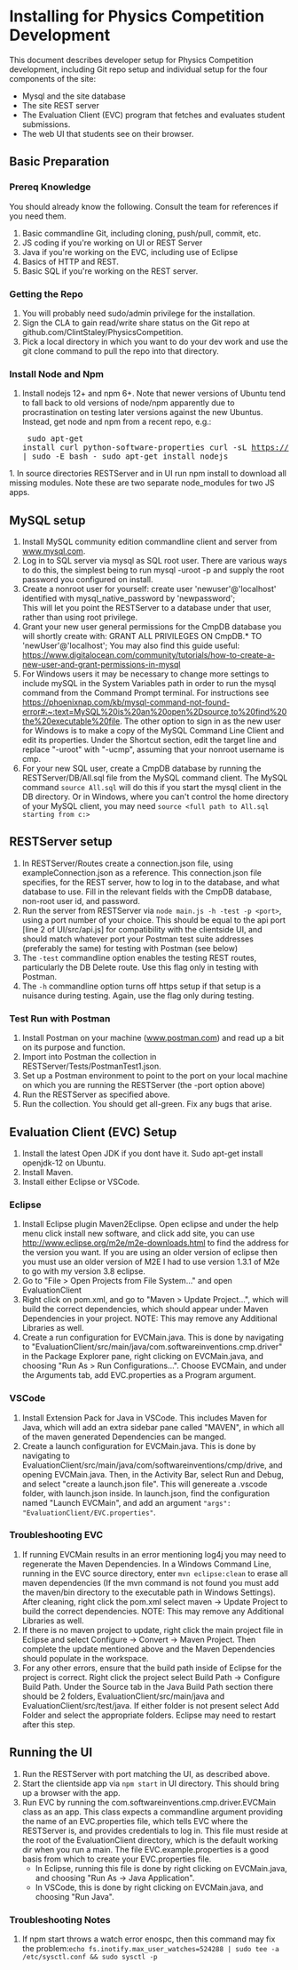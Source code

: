 # Installing for Physics Competition Development
This document describes developer setup for Physics Competition development,
including Git repo setup and individual setup for the four components of the
site:

* Mysql and the site database
* The site REST server
* The Evaluation Client (EVC) program that fetches and evaluates student submissions.
* The web UI that students see on their browser.

## Basic Preparation

### Prereq Knowledge
You should already know the following.  Consult the team for references if you
need them.

1. Basic commandline Git, including cloning, push/pull, commit, etc.
1. JS coding if you're working on UI or REST Server
1. Java if you're working on the EVC, including use of Eclipse
1. Basics of HTTP and REST.
1. Basic SQL if you're working on the REST server.

### Getting the Repo
1. You will probably need sudo/admin privilege for the installation.
1. Sign the CLA to gain read/write share status on the Git repo
at github.com/ClintStaley/PhysicsCompetition.
1. Pick a local directory in which you want to do your dev work and use 
the git clone command to pull the repo into that directory.

### Install Node and Npm
1. Install nodejs 12+ and npm 6+.  Note that newer versions of Ubuntu tend
to fall back to old versions of node/npm apparently due to procrastination on 
testing later versions against the new Ubuntus.  Instead, get node and 
npm from a recent repo, e.g.:<pre>
sudo apt-get install curl python-software-properties
curl -sL https://deb.nodesource.com/setup_current.x | sudo -E bash -
sudo apt-get install nodejs
</pre>
1. In source directories RESTServer and in UI run npm install to download 
all missing modules.  Note these are two separate node_modules for two JS apps.

## MySQL setup
1. Install MySQL community edition commandline client and server 
from www.mysql.com.  
2. Log in to SQL server via mysql as SQL root user.  There are various ways to 
do this, the simplest being to run mysql -uroot -p and supply the root 
password you configured on install.  
3. Create a nonroot user for yourself: 
create user 'newuser'@'localhost' identified with mysql_native_password by 
'newpassword';  
This will let you point the RESTServer to a database under that user, rather 
than using root privilege.
4. Grant your new user general permissions for the CmpDB database you will
shortly create with: GRANT ALL PRIVILEGES ON CmpDB.* TO 'newUser'@'localhost'; 
You may also find this guide useful: 
https://www.digitalocean.com/community/tutorials/how-to-create-a-new-user-and-grant-permissions-in-mysql
5. For Windows users it may be necessary to change more settings to include
mySQL in the System Variables path in order to run the mysql command from
the Command Prompt terminal. For instructions see https://phoenixnap.com/kb/mysql-command-not-found-error#:~:text=MySQL%20is%20an%20open%2Dsource,to%20find%20the%20executable%20file. 
The other option to sign in as the new
user for Windows is to make a copy of the MySQL Command Line Client and edit
its properties. Under the Shortcut section, edit the target line and replace 
"-uroot" with "-ucmp", assuming that your nonroot username is cmp.
6. For your new SQL user, create a CmpDB database by running the 
RESTServer/DB/All.sql file from the MySQL command client.  The MySQL command
`source All.sql` will do this if you start the mysql client in the DB 
directory.  Or in Windows, where you can't control the home directory of 
your MySQL client, you may need `source <full path to All.sql starting from c:>`


## RESTServer setup
1. In RESTServer/Routes create a connection.json file, using 
exampleConnection.json as a reference.  This connection.json file specifies,
for the REST server, how to log in to the database, and what database to use.
Fill in the relevant fields with the CmpDB database, non-root user id, and
password.
1. Run the server from RESTServer via `node main.js -h -test -p <port>`, using 
a port number of your choice.  This should be equal to the api port [line 2 of
UI/src/api.js] for compatibility with the clientside UI, and should match
whatever port your Postman test suite addresses (preferably the same) for
testing with Postman (see below)
2. The `-test` commandline option enables the testing REST routes, particularly
the DB Delete route.  Use this flag only in testing with Postman.
3. The `-h` commandline option turns off https setup if that setup is a
nuisance during testing.  Again, use the flag only during testing.

### Test Run with Postman
1. Install Postman on your machine (www.postman.com) and read up a bit on its
purpose and function.
1. Import into Postman the collection in RESTServer/Tests/PostmanTest1.json.
1. Set up a Postman environment to point to the port on your local machine on 
which you are running the RESTServer (the -port option above)
1. Run the RESTServer as specified above.
1. Run the collection.  You should get all-green.  Fix any bugs that arise.

## Evaluation Client (EVC) Setup
1. Install the latest Open JDK if you dont have it.  Sudo apt-get install 
openjdk-12 on Ubuntu. 
1. Install Maven.
1. Install either Eclipse or VSCode. 

### Eclipse
1. Install Eclipse plugin Maven2Eclipse. Open eclipse and under the help 
menu click install new software, and click add site, you can use 
http://www.eclipse.org/m2e/m2e-downloads.html to find the address for the 
version you want.  If you are using an older version of eclipse then you must 
use an older version of M2E I had to use version 1.3.1 of M2e to go with my 
version 3.8 eclipse.
1. Go to "File > Open Projects from File System..." and open EvaluationClient
1. Right click on pom.xml, and go to "Maven > Update Project...", which will
build the correct dependencies, which should appear under Maven Dependencies
in your project. NOTE: This may remove any Additional Libraries 
as well.
1. Create a run configuration for EVCMain.java. This is done by 
navigating to "EvaluationClient/src/main/java/com.softwareinventions.cmp.driver"
in the Package Explorer pane, right clicking on EVCMain.java, and choosing 
"Run As > Run Configurations...". Choose EVCMain, and under the Arguments 
tab, add EVC.properties as a Program argument. 

### VSCode 
1. Install Extension Pack for Java in VSCode. This includes Maven for Java, 
which will add an extra sidebar pane called "MAVEN", in which all of the maven 
generated Dependencies can be manged. 
1. Create a launch configuration for EVCMain.java. This is done by navigating 
to EvaluationClient/src/main/java/com/softwareinventions/cmp/drive, and opening 
EVCMain.java. Then, in the Activity Bar, select Run and Debug, and select 
"create a launch.json file". This will genereate a .vscode folder, with 
launch.json inside. In launch.json, find the configuration named "Launch 
EVCMain", and add an argument `"args": "EvaluationClient/EVC.properties"`.

### Troubleshooting EVC
1. If running EVCMain results in an error mentioning log4j you may need to 
regenerate the Maven Dependencies. In a Windows Command Line, running in the 
EVC source directory, enter `mvn eclipse:clean` to erase all maven dependencies 
(If the mvn command is not found you must add the maven/bin directory to the 
executable path in Windows Settings).  After cleaning, right click the pom.xml 
select maven -> Update Project to build the correct dependencies. NOTE: This 
may remove any Additional Libraries as well.
2. If there is no maven project to update, right click the main project file 
in Eclipse and select Configure -> Convert -> Maven Project. Then complete 
the update mentioned above and the Maven Dependencies should populate in the 
workspace.
3. For any other errors, ensure that the build path inside of Eclipse for the 
project is correct. Right click the project select Build Path -> 
Configure Build Path. Under the Source tab in the Java Build Path section 
there should be 2 folders, EvaluationClient/src/main/java and 
EvaluationClient/src/test/java. If either folder is not present select 
Add Folder and select the appropriate folders. Eclipse may need to restart 
after this step.

## Running the UI
   1. Run the RESTServer with port matching the UI, as described above.
   2. Start the clientside app via `npm start` in UI directory.  This should bring 
   up a browser with the app. 
   3. Run EVC by running the com.softwareinventions.cmp.driver.EVCMain class as
   an app. This class expects a commandline argument providing the name of an 
   EVC.properties file, which tells EVC where the RESTServer is, and provides 
   credentials to log in. This file must reside at the root of the 
   EvaluationClient directory, which is the default working dir when you run a 
   main. The file EVC.example.properties is a good basis from which to create 
   your EVC.properties file. 
      * In Eclipse, running this file is done by right clicking on EVCMain.java, and choosing 
      "Run As -> Java Application". 
      * In VSCode, this is done by right clicking on EVCMain.java, and choosing 
      "Run Java". 



### Troubleshooting Notes
 1. If npm start throws a watch error enospc, then this command may fix the 
 problem:`echo fs.inotify.max_user_watches=524288 | sudo tee -a /etc/sysctl.conf && sudo sysctl -p`



